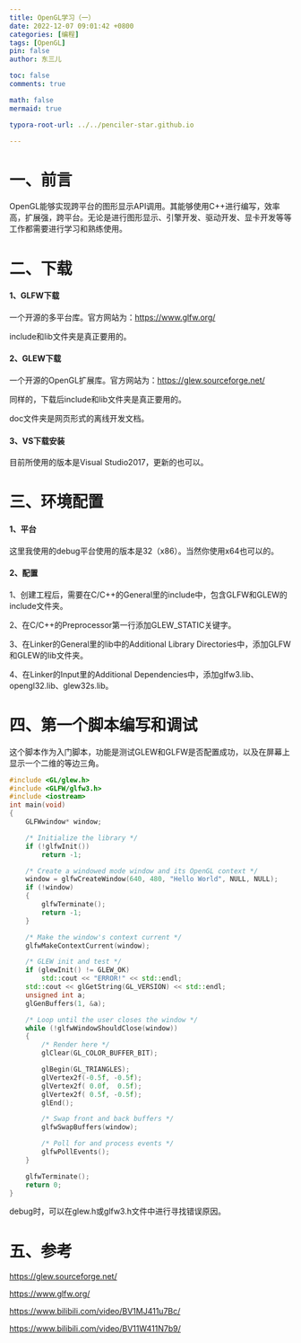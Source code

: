 ```yaml
---
title: OpenGL学习（一）
date: 2022-12-07 09:01:42 +0800
categories: [编程]
tags: [OpenGL]
pin: false
author: 东三儿

toc: false
comments: true

math: false
mermaid: true

typora-root-url: ../../penciler-star.github.io

---
```




# 一、前言

OpenGL能够实现跨平台的图形显示API调用。其能够使用C++进行编写，效率高，扩展强，跨平台。无论是进行图形显示、引擎开发、驱动开发、显卡开发等等工作都需要进行学习和熟练使用。



# 二、下载

#### 1、GLFW下载

一个开源的多平台库。官方网站为：https://www.glfw.org/

include和lib文件夹是真正要用的。

#### 2、GLEW下载

一个开源的OpenGL扩展库。官方网站为：https://glew.sourceforge.net/

同样的，下载后include和lib文件夹是真正要用的。

doc文件夹是网页形式的离线开发文档。

#### 3、VS下载安装

目前所使用的版本是Visual Studio2017，更新的也可以。



# 三、环境配置

#### 1、平台

这里我使用的debug平台使用的版本是32（x86）。当然你使用x64也可以的。

#### 2、配置

1、创建工程后，需要在C/C++的General里的include中，包含GLFW和GLEW的include文件夹。

2、在C/C++的Preprocessor第一行添加GLEW_STATIC关键字。

3、在Linker的General里的lib中的Additional Library Directories中，添加GLFW和GLEW的lib文件夹。

4、在Linker的Input里的Additional Dependencies中，添加glfw3.lib、opengl32.lib、glew32s.lib。



# 四、第一个脚本编写和调试

这个脚本作为入门脚本，功能是测试GLEW和GLFW是否配置成功，以及在屏幕上显示一个二维的等边三角。

```c++
#include <GL/glew.h>
#include <GLFW/glfw3.h>
#include <iostream>
int main(void)
{
	GLFWwindow* window;

	/* Initialize the library */
	if (!glfwInit())
		return -1;

	/* Create a windowed mode window and its OpenGL context */
	window = glfwCreateWindow(640, 480, "Hello World", NULL, NULL);
	if (!window)
	{
		glfwTerminate();
		return -1;
	}

	/* Make the window's context current */
	glfwMakeContextCurrent(window);

    /* GLEW init and test */
	if (glewInit() != GLEW_OK)
		std::cout << "ERROR!" << std::endl;
	std::cout << glGetString(GL_VERSION) << std::endl;
	unsigned int a;
	glGenBuffers(1, &a);

	/* Loop until the user closes the window */
	while (!glfwWindowShouldClose(window))
	{
		/* Render here */
		glClear(GL_COLOR_BUFFER_BIT);

		glBegin(GL_TRIANGLES);
		glVertex2f(-0.5f, -0.5f);
		glVertex2f( 0.0f,  0.5f);
		glVertex2f( 0.5f, -0.5f);
		glEnd();

		/* Swap front and back buffers */
		glfwSwapBuffers(window);

		/* Poll for and process events */
		glfwPollEvents();
	}

	glfwTerminate();
	return 0;
}
```

debug时，可以在glew.h或glfw3.h文件中进行寻找错误原因。

# 五、参考

https://glew.sourceforge.net/

https://www.glfw.org/

https://www.bilibili.com/video/BV1MJ411u7Bc/

https://www.bilibili.com/video/BV11W411N7b9/
